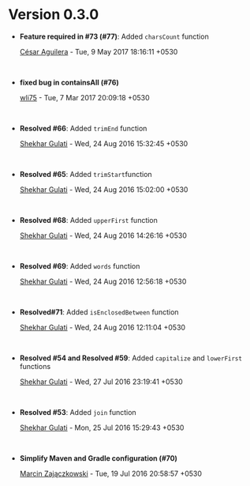 # Version 0.3.0 


* __Feature required in #73 (#77)__: Added `charsCount` function

    [César Aguilera](mailto:cesar.aguilera.p@gmail.com) - Tue, 9 May 2017 18:16:11 +0530

    ​

* __fixed bug in containsAll (#76)__

    [wli75](mailto:wli75@illinois.edu) - Tue, 7 Mar 2017 20:09:18 +0530

    ​

* __Resolved #66__: Added `trimEnd` function

    [Shekhar Gulati](mailto:shekhargulati84@gmail.com) - Wed, 24 Aug 2016 15:32:45 +0530

    ​

* __Resolved #65__: Added `trimStart`function

    [Shekhar Gulati](mailto:shekhargulati84@gmail.com) - Wed, 24 Aug 2016 15:02:00 +0530

    ​

* __Resolved #68__: Added `upperFirst` function

    [Shekhar Gulati](mailto:shekhargulati84@gmail.com) - Wed, 24 Aug 2016 14:26:16 +0530

    ​

* __Resolved #69__: Added `words` function

    [Shekhar Gulati](mailto:shekhargulati84@gmail.com) - Wed, 24 Aug 2016 12:56:18 +0530

    ​

* __Resolved#71__: Added `isEnclosedBetween` function

    [Shekhar Gulati](mailto:shekhargulati84@gmail.com) - Wed, 24 Aug 2016 12:11:04 +0530

    ​

* __Resolved #54 and Resolved #59__: Added `capitalize` and `lowerFirst` functions

    [Shekhar Gulati](mailto:shekhargulati84@gmail.com) - Wed, 27 Jul 2016 23:19:41 +0530

    ​

* __Resolved #53__: Added `join` function

    [Shekhar Gulati](mailto:shekhargulati84@gmail.com) - Mon, 25 Jul 2016 15:29:43 +0530

    ​

* __Simplify Maven and Gradle configuration (#70)__

    [Marcin Zajączkowski](mailto:mszpak@wp.pl) - Tue, 19 Jul 2016 20:58:57 +0530



